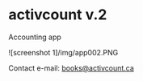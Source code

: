 # activcount v.2
 
 Accounting app
 
 ![screenshot 1]/img/app002.PNG
 
 Contact e-mail: books@activcount.ca
